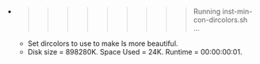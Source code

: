 * >>>>>>>>> Running inst-min-con-dircolors.sh ...
  * Set dircolors to use  to make ls more beautiful.
  * Disk size = 898280K. Space Used = 24K. Runtime = 00:00:00:01.
